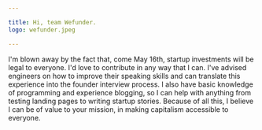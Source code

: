 ```yaml
---

title: Hi, team Wefunder.
logo: wefunder.jpeg

---
```


I'm blown away by the fact that, come May 16th, startup investments will be legal to everyone. I'd love to contribute in any way that I can. I've advised engineers on how to improve their speaking skills and can translate this experience into the founder interview process. I also have basic knowledge of programming and experience blogging, so I can help with anything from testing landing pages to writing startup stories. Because of all this, I believe I can be of value to your mission, in making capitalism accessible to everyone.

